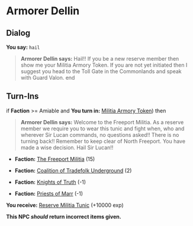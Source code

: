 # Armorer Dellin
## Dialog

**You say:** `hail`



>**Armorer Dellin says:** Hail!! If you be a new reserve member then show me your Militia Armory Token. If you are not yet initiated then I suggest you head to the Toll Gate in the Commonlands and speak with Guard Valon.
end

## Turn-Ins




if **Faction** >= Amiable and  **You turn in:** [Militia Armory Token](/item/12273)) then


>**Armorer Dellin says:** Welcome to the Freeport Militia. As a reserve member we require you to wear this tunic and fight when, who and wherever Sir Lucan commands, no questions asked!! There is no turning back!! Remember to keep clear of North Freeport. You have made a wise decision. Hail Sir Lucan!!


* __Faction:__ [The Freeport Militia](/faction/330) (15)


* __Faction:__ [Coalition of Tradefolk Underground](/faction/336) (2)


* __Faction:__ [Knights of Truth](/faction/281) (-1)


* __Faction:__ [Priests of Marr](/faction/362) (-1)


 **You receive:**  [Reserve Militia Tunic](/item/3097) (+10000 exp)

**This NPC *should* return incorrect items given.**
